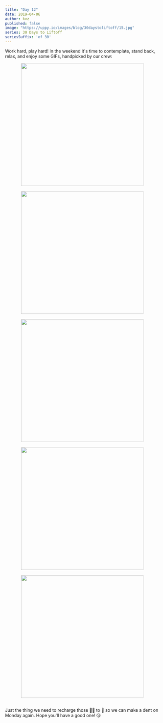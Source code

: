 ```yaml
---
title: "Day 12"
date: 2019-04-06
author: kvz
published: false
image: "https://uppy.io/images/blog/30daystoliftoff/15.jpg"
series: 30 Days to Liftoff
seriesSuffix: 'of 30'
---
```


Work hard, play hard! In the weekend it's time to contemplate, stand back, relax, and enjoy some GIFs, handpicked by our crew:

<center><img width="400" src="https://media.giphy.com/media/RnX4q6yYDoYCI/giphy.gif"><br/><br/></center>
<center><img width="400" src="https://media.giphy.com/media/3orieRftQRDJLIlpQc/giphy.gif"><br/><br/></center>
<center><img width="400" src="https://media.giphy.com/media/gUUI0yuLMnFPq/giphy.gif"><br/><br/></center>
<center><img width="400" src="https://media.giphy.com/media/9MJgNOmdBheJrcOHui/giphy.gif"><br/><br/></center>
<center><img width="400" src="https://media.giphy.com/media/11syU6ZZ6PsGRO/giphy.gif"><br/><br/></center>

Just the thing we need to recharge those :battery::battery: to :100: so we can make a dent on Monday again. Hope you'll have a good one! :kissing_heart: 